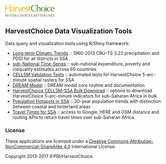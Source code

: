 
![](./assets/wordmark-HarvestChoice.png)

## HarvestChoice Data Visualization Tools

Data query and visualization tools using R/Shiny framework:

- [Long-term Climatic Trends](http://tools.harvestchoice.org/rainfall) :: 1960-2013 CRU-TS 3.22 precipitation and PDSI for all districts in SSA
- [sub-National Time-Series](http://tools.harvestchoice.org/subnatpov) :: sub-national expenditure, poverty and inequality estimates across 60 countries
- [CELL5M Validation Tests](http://tools.harvestchoice.org/cell5mValidate) :: automated tests for HarvestChoice 5-arc-minute spatial rasters for SSA
- [DREAM Model](http://tools.harvestchoice.org/dream) :: DREAM model core routine and documentation
- [HarvestChoice CELL5M-SSA Bulk Download](http://harvestchoice.org/page/bulk) :: options to download HarvestChoice 5-arc-minute indicators for sub-Saharan Africa in bulk.
- [Population Hotspots in SSA](http://tools.harvestchoice.org/popTrends) :: 20-year population trends with distinction between coastal and hinterland areas 
- [Travel Times for SSA](http://tools.harvestchoice.org/traveltime/) :: access to Google, HERE and OSM distance and routing APIs to return travel times over sub-Saharan Africa.



### License

These applications are licensed under a [Creative Commons Attribution-NonCommercial-ShareAlike 4.0](http://creativecommons.org/licenses/by-nc-sa/4.0/) International License.

Copyright 2013-2017 IFPRI/HarvestChoice.
